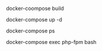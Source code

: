 
docker-coompose build

docker-compose up -d

docker-compose ps

docker-compose exec php-fpm   bash



